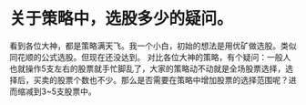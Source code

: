 # 关于策略中，选股多少的疑问。

看到各位大神，都是策略满天飞。我一个小白，初始的想法是用优矿做选股。类似同花顺的公式选股。但现在还没达到。
对比各位大神的策略，有个疑问：一般人也就操作5支左右的股票就手忙脚乱了，大家的策略动不动就是全场股票选择，选择后，买卖的股票个数也不少。那么是否需要在策略中增加股票的选择范围呢？进而缩减到3~5支股票中。